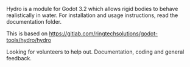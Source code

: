 Hydro is a module for Godot 3.2 which allows rigid bodies to behave realistically in water.  For installation and usage instructions, read the documentation folder.

This is based on https://gitlab.com/ringtechsolutions/godot-tools/hydro/hydro

Looking for volunteers to help out. Documentation, coding and general feedback.
